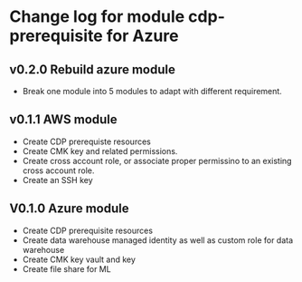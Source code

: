 # Change log for module cdp-prerequisite for Azure
## v0.2.0 Rebuild azure module
- Break one module into 5 modules to adapt with different requirement. 
## v0.1.1 AWS module
- Create CDP prerequiste resources
- Create CMK key and related permissions. 
- Create cross account role, or associate proper permissino to an existing cross account role.
- Create an SSH key

## V0.1.0 Azure module
- Create CDP prerequisite resources
- Create data warehouse managed identity as well as custom role for data warehouse
- Create CMK key vault and key
- Create file share for ML